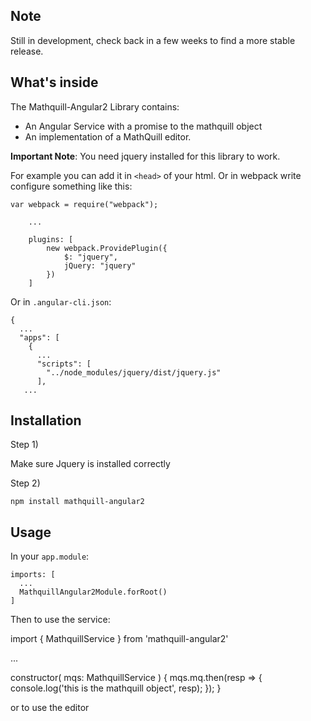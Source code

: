 ## Note

Still in development, check back in a few weeks to find a more stable release.

## What's inside

The Mathquill-Angular2 Library contains:

- An Angular Service with a promise to the mathquill object
- An implementation of a MathQuill editor.

**Important Note**: You need jquery installed for this library to work.

For example you can add it in `<head>` of your html.
Or in webpack write configure something like this:

```
var webpack = require("webpack");

    ...

    plugins: [
        new webpack.ProvidePlugin({
            $: "jquery",
            jQuery: "jquery"
        })
    ]
```

Or in `.angular-cli.json`:
```
{
  ...
  "apps": [
    {
      ...
      "scripts": [
        "../node_modules/jquery/dist/jquery.js"
      ],
   ...
```

## Installation

Step 1)

Make sure Jquery is installed correctly

Step 2)

```
npm install mathquill-angular2
```

## Usage

In your `app.module`:

```
imports: [
  ...
  MathquillAngular2Module.forRoot()
]
```

Then to use the service:

import { MathquillService } from 'mathquill-angular2'

...

constructor(
  mqs: MathquillService
) {
  mqs.mq.then(resp => {
    console.log('this is the mathquill object', resp);
  });
}

or to use the editor

<mq-editor></mq-editor>



